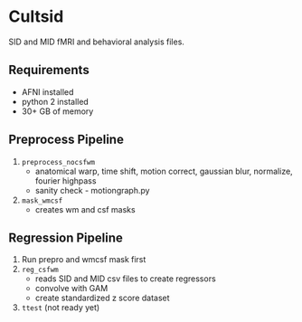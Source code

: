 # Cultsid 

SID and MID fMRI and behavioral analysis files. 

## Requirements

* AFNI installed
* python 2 installed
* 30+ GB of memory

## Preprocess Pipeline

1. `preprocess_nocsfwm`
	* anatomical warp, time shift, motion correct, gaussian blur, normalize, fourier highpass
	* sanity check - motiongraph.py
2. `mask_wmcsf`
	* creates wm and csf masks

## Regression Pipeline

1. Run prepro and wmcsf mask first
2. `reg_csfwm`
	* reads SID and MID csv files to create regressors
	* convolve with GAM 
	* create standardized z score dataset
3. `ttest` (not ready yet)
